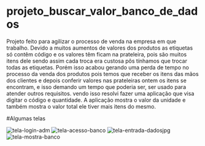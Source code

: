 # projeto_buscar_valor_banco_de_dados

Projeto feito para agilizar o processo de venda na empresa em que trabalho. Devido a muitos aumentos
de valores dos produtos as etiquetas só contêm código e os valores têm ficam na prateleira, pois são muitos
itens dele sendo assim cada troca era custosa pôs tínhamos que trocar todas as etiquetas.
Porém isso acabou gerando uma perda de tempo no processo da venda dos produtos pois temos que receber 
os itens das mãos dos clientes e depois conferir valores nas prateleiras ontem os itens se encontram, e isso
demando um tempo que poderia ser, ser usado para atender outros requisitos.
vendo isso resolvi fazer uma aplicação que visa digitar o código e quantidade. A aplicação mostra o valor
da unidade e também mostra o valor total ele tiver mais itens do mesmo.

#Algumas telas


![tela-login-adm](https://user-images.githubusercontent.com/101062401/227737190-5958d0c2-44a8-430b-994f-6792fca08c24.jpg)
![tela-acesso-banco](https://user-images.githubusercontent.com/101062401/227737197-a349ce37-1abe-4318-94df-140cadd3162d.jpg)
![tela-entrada-dadosjpg](https://user-images.githubusercontent.com/101062401/227737198-ae7e72b3-17c4-470a-ae7e-9a6de55d8c67.jpg)
![tela-mostra-banco](https://user-images.githubusercontent.com/101062401/227737200-a45960f5-5036-409f-ad9d-ecd78619d966.jpg)
